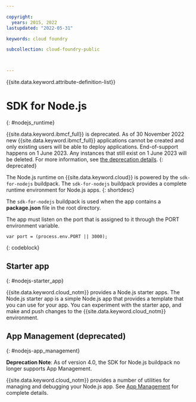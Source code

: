 ```yaml
---

copyright:
  years: 2015, 2022
lastupdated: "2022-05-31"

keywords: cloud foundry

subcollection: cloud-foundry-public



---
```



{{site.data.keyword.attribute-definition-list}}

# SDK for Node.js
{: #nodejs_runtime}

{{site.data.keyword.ibmcf_full}} is deprecated. As of 30 November 2022 new {{site.data.keyword.ibmcf_full}} applications cannot be created and only existing users will be able to deploy applications. End-of-support happens on 1 June 2023. Any instances that still exist on 1 June 2023 will be deleted. For more information, see [the deprecation details](/docs/cloud-foundry-public?topic=cloud-foundry-public-deprecation).
{: deprecated}

The Node.js runtime on {{site.data.keyword.cloud}} is powered by the `sdk-for-nodejs` buildpack.
The `sdk-for-nodejs` buildpack provides a complete runtime environment for Node.js apps.
{: shortdesc}

The `sdk-for-nodejs` buildpack is used when the app contains a **package.json** file in the root directory.

The app must listen on the port that is assigned to it through the PORT environment variable.

```text
var port = (process.env.PORT || 3000);
```
{: codeblock}

## Starter app
{: #nodejs-starter_app}

{{site.data.keyword.cloud_notm}} provides a Node.js starter apps.  The Node.js starter app is a simple Node.js app that provides a template that you can use for your app. You can experiment with the starter app, and make and push changes to the {{site.data.keyword.cloud_notm}} environment.

## App Management (deprecated)
{: #nodejs-app_management}

**Deprecation Note**:  As of version 4.0, the SDK for Node.js buildpack no longer supports App Management.    

{{site.data.keyword.cloud_notm}} provides a number of utilities for managing and debugging your Node.js app.  See [App Management](/docs/cloud-foundry-public?topic=cloud-foundry-public-app_management) for complete details.  


